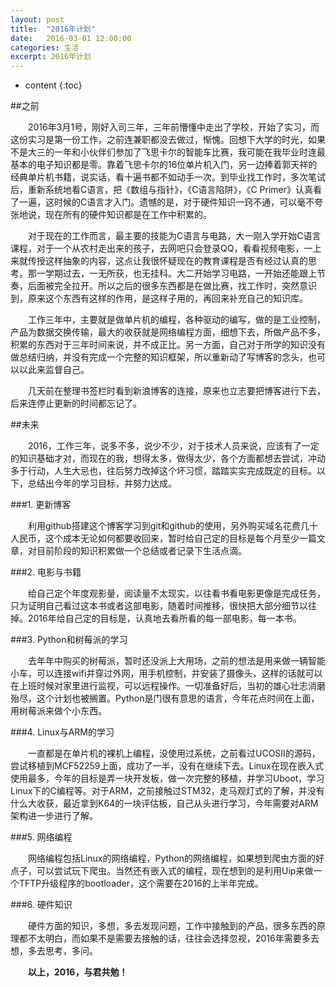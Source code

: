 ```yaml
---
layout: post
title:  "2016年计划"
date:   2016-03-01 12:00:00
categories: 生活
excerpt: 2016年计划
---
```

* content
{:toc}

##之前

　　2016年3月1号，刚好入司三年，三年前懵懂中走出了学校，开始了实习，而这份实习是第一份工作，之前连兼职都没去做过，惭愧。回想下大学的时光，如果不是大三的一年和小伙伴们参加了飞思卡尔的智能车比赛，我可能在我毕业时连最基本的电子知识都是零。靠着飞思卡尔的16位单片机入门，另一边捧着郭天祥的经典单片机书籍，说实话，看十遍书都不如动手一次。到毕业找工作时，多次笔试后，重新系统地看C语言，把《数组与指针》，《C语言陷阱》，《C Primer》认真看了一遍，这时候的C语言才入门。遗憾的是，对于硬件知识一窍不通，可以毫不夸张地说，现在所有的硬件知识都是在工作中积累的。

　　对于现在的工作而言，最主要的技能为C语言与电路，大一刚入学开始C语言课程，对于一个从农村走出来的孩子，去网吧只会登录QQ，看看视频电影，一上来就传授这样抽象的内容，这点让我很怀疑现在的教育课程是否有经过认真的思考。那一学期过去，一无所获，也无挂科。大二开始学习电路，一开始还能跟上节奏，后面被完全拉开。所以之后的很多东西都是在做比赛，找工作时，突然意识到，原来这个东西有这样的作用，是这样子用的，再回来补充自己的知识库。

　　工作三年中，主要就是做单片机的编程，各种驱动的编写，做的是工业控制，产品为数据交换传输，最大的收获就是网络编程方面，细想下去，所做产品不多，积累的东西对于三年时间来说，并不成正比。另一方面，自己对于所学的知识没有做总结归纳，并没有完成一个完整的知识框架，所以重新动了写博客的念头，也可以以此来监督自己。

　　几天前在整理书签栏时看到新浪博客的连接，原来也立志要把博客进行下去，后来连停止更新的时间都忘记了。

##未来

　　2016，工作三年，说多不多，说少不少，对于技术人员来说，应该有了一定的知识基础才对，而现在的我，想得太多，做得太少，各个方面都想去尝试，冲动多于行动，人生大忌也，往后努力改掉这个坏习惯，踏踏实实完成既定的目标。以下，总结出今年的学习目标，并努力达成。

###1. 更新博客

　　利用github搭建这个博客学习到git和github的使用，另外购买域名花费几十人民币，这个成本无论如何都要收回来，暂时给自己定的目标是每个月至少一篇文章，对目前阶段的知识积累做一个总结或者记录下生活点滴。

###2. 电影与书籍

　　给自己定个年度观影量，阅读量不太现实，以往看书看电影更像是完成任务，只为证明自己看过这本书或者这部电影，随着时间推移，很快把大部分细节以往掉。2016年给自己定的目标是，认真地去看所看的每一部电影，每一本书。

###3. Python和树莓派的学习

　　去年年中购买的树莓派，暂时还没派上大用场，之前的想法是用来做一辆智能小车，可以连接wifi并穿过外网，用手机控制，并安装了摄像头，这样的话就可以在上班时候对家里进行监视，可以远程操作。一切准备好后，当初的雄心壮志消磨殆尽，这个计划也被搁置。Python是门很有意思的语言，今年花点时间在上面，用树莓派来做个小东西。

###4. Linux与ARM的学习

　　一直都是在单片机的裸机上编程，没使用过系统，之前看过UCOSII的源码，尝试移植到MCF52259上面，成功了一半，没有在继续下去。Linux在现在嵌入式使用最多，今年的目标是弄一块开发板，做一次完整的移植，并学习Uboot，学习Linux下的C编程等。对于ARM，之前接触过STM32，走马观灯式的了解，并没有什么大收获，最近拿到K64的一块评估板，自己从头进行学习，今年需要对ARM架构进一步进行了解。

###5. 网络编程

　　网络编程包括Linux的网络编程，Python的网络编程，如果想到爬虫方面的好点子，可以尝试玩下爬虫。当然还有嵌入式的编程，现在想到的是利用Uip来做一个TFTP升级程序的bootloader，这个需要在2016的上半年完成。

###6. 硬件知识

　　硬件方面的知识，多想，多去发现问题，工作中接触到的产品，很多东西的原理都不太明白，而如果不是需要去接触的话，往往会选择忽视，2016年需要多去想，多去思考，多问。


　　**以上，2016，与君共勉！**